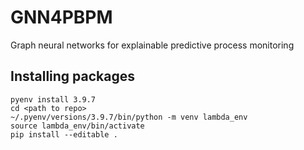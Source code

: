 # GNN4PBPM

Graph neural networks for explainable predictive process monitoring


## Installing packages
```
pyenv install 3.9.7
cd <path to repo>
~/.pyenv/versions/3.9.7/bin/python -m venv lambda_env
source lambda_env/bin/activate
pip install --editable .
```
